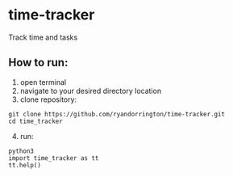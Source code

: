 # time-tracker
Track time and tasks


## How to run:

1. open terminal
2. navigate to your desired directory location
3. clone repository:  
  ```
  git clone https://github.com/ryandorrington/time-tracker.git
  cd time_tracker
  ```
4. run:
  ```
  python3
  import time_tracker as tt
  tt.help()
  ```
